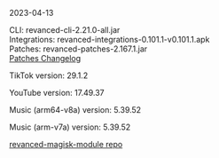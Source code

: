 2023-04-13
  
CLI: revanced-cli-2.21.0-all.jar  
Integrations: revanced-integrations-0.101.1-v0.101.1.apk  
Patches: revanced-patches-2.167.1.jar  
[Patches Changelog](https://github.com/revanced/revanced-patches/releases/tag/v2.167.1)  

TikTok version: 29.1.2  

YouTube version: 17.49.37  

Music (arm64-v8a) version: 5.39.52  

Music (arm-v7a) version: 5.39.52  

[revanced-magisk-module repo](https://github.com/j-hc/revanced-magisk-module)
